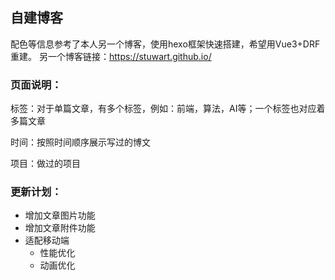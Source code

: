 ## 自建博客


配色等信息参考了本人另一个博客，使用hexo框架快速搭建，希望用Vue3+DRF重建。
另一个博客链接：https://stuwart.github.io/

### 页面说明：
标签：对于单篇文章，有多个标签，例如：前端，算法，AI等；一个标签也对应着多篇文章

时间：按照时间顺序展示写过的博文

项目：做过的项目

### 更新计划：
+ 增加文章图片功能
+ 增加文章附件功能
+ 适配移动端
  + 性能优化 
  + 动画优化